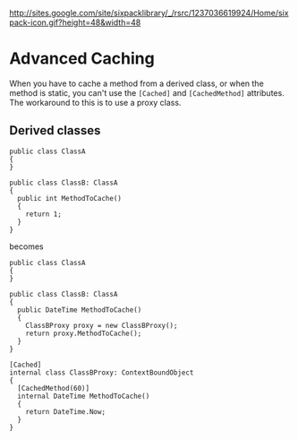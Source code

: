 http://sites.google.com/site/sixpacklibrary/_/rsrc/1237036619924/Home/sixpack-icon.gif?height=48&width=48
# Advanced Caching #

When you have to cache a method from a derived class, or when the method is static, you can't use the `[Cached]` and `[CachedMethod]` attributes.
The workaround to this is to use a proxy class.

## Derived classes ##
```
public class ClassA
{
}

public class ClassB: ClassA
{
  public int MethodToCache()
  {
    return 1;
  }
} 
```

becomes

```
public class ClassA
{
}

public class ClassB: ClassA
{
  public DateTime MethodToCache()
  {
    ClassBProxy proxy = new ClassBProxy();
    return proxy.MethodToCache();
  }
} 

[Cached]
internal class ClassBProxy: ContextBoundObject
{
  [CachedMethod(60)]
  internal DateTime MethodToCache()
  {
    return DateTime.Now;
  }
}
```